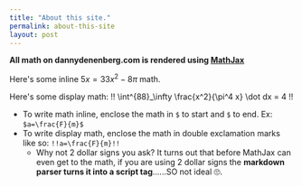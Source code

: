 ```yaml
---
title: "About this site."
permalink: about-this-site
layout: post
---
```


**All math on dannydenenberg.com is rendered using [MathJax](https://www.mathjax.org/)**

Here's some inline $5x=33x^2-8\pi$ math.

Here's some display math:
!!
\int^{88}\_\infty \frac{x^2}{\pi^4 x} \dot dx = 4
!!

- To write math inline, enclose the math in `$` to start and `$` to end. Ex: `$a=\frac{F}{m}$`
- To write display math, enclose the math in double exclamation marks like so: `!!a=\frac{F}{m}!!`
  - Why not 2 dollar signs you ask? It turns out that before MathJax can even get to the math, if you are using 2 dollar signs the **markdown parser turns it into a script tag**......SO not ideal 🙄.
